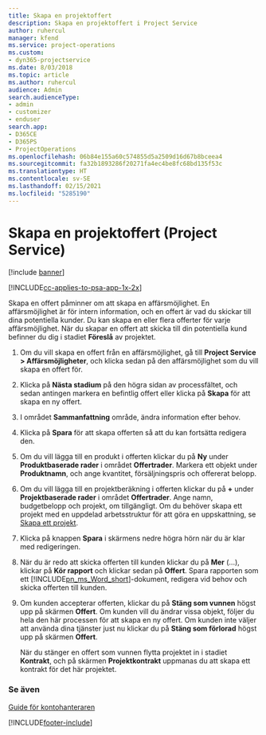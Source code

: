 ```yaml
---
title: Skapa en projektoffert
description: Skapa en projektoffert i Project Service
author: ruhercul
manager: kfend
ms.service: project-operations
ms.custom:
- dyn365-projectservice
ms.date: 8/03/2018
ms.topic: article
ms.author: ruhercul
audience: Admin
search.audienceType:
- admin
- customizer
- enduser
search.app:
- D365CE
- D365PS
- ProjectOperations
ms.openlocfilehash: 06b84e155a60c574855d5a2509d16d67b8bceea4
ms.sourcegitcommit: fa32b1893286f20271fa4ec4be8fc68bd135f53c
ms.translationtype: HT
ms.contentlocale: sv-SE
ms.lasthandoff: 02/15/2021
ms.locfileid: "5285190"
---
```

# <a name="create-a-project-quote-project-service"></a>Skapa en projektoffert (Project Service)

[!include [banner](../includes/psa-now-project-operations.md)]

[!INCLUDE[cc-applies-to-psa-app-1x-2x](../includes/cc-applies-to-psa-app-1x-2x.md)]

Skapa en offert påminner om att skapa en affärsmöjlighet. En affärsmöjlighet är för intern information, och en offert är vad du skickar till dina potentiella kunder. Du kan skapa en eller flera offerter för varje affärsmöjlighet. När du skapar en offert att skicka till din potentiella kund befinner du dig i stadiet **Föreslå** av projektet.  
  
1. Om du vill skapa en offert från en affärsmöjlighet, gå till **Project Service > Affärsmöjligheter**, och klicka sedan på den affärsmöjlighet som du vill skapa en offert för.  
  
2. Klicka på **Nästa stadium** på den högra sidan av processfältet, och sedan antingen markera en befintlig offert eller klicka på **Skapa** för att skapa en ny offert.  
  
3. I området **Sammanfattning** område, ändra information efter behov.  
  
4. Klicka på **Spara** för att skapa offerten så att du kan fortsätta redigera den.  
  
5. Om du vill lägga till en produkt i offerten klickar du på **Ny** under **Produktbaserade rader** i området **Offertrader**. Markera ett objekt under **Produktnamn**, och ange kvantitet, försäljningspris och offererat belopp.  
  
6. Om du vill lägga till en projektberäkning i offerten klickar du på **+** under **Projektbaserade rader** i området **Offertrader**. Ange namn, budgetbelopp och projekt, om tillgängligt. Om du behöver skapa ett projekt med en uppdelad arbetsstruktur för att göra en uppskattning, se [Skapa ett projekt](../psa/create-project.md).  
  
7. Klicka på knappen **Spara** i skärmens nedre högra hörn när du är klar med redigeringen.  
  
8. När du är redo att skicka offerten till kunden klickar du på **Mer** (...), klickar på **Kör rapport** och klickar sedan på **Offert**. Spara rapporten som ett [!INCLUDE[pn_ms_Word_short](../includes/pn-ms-word-short.md)]-dokument, redigera vid behov och skicka offerten till kunden.  
  
9. Om kunden accepterar offerten, klickar du på **Stäng som vunnen** högst upp på skärmen **Offert**. Om kunden vill du ändrar vissa objekt, följer du hela den här processen för att skapa en ny offert. Om kunden inte väljer att använda dina tjänster just nu klickar du på **Stäng som förlorad** högst upp på skärmen **Offert**.  
  
   När du stänger en offert som vunnen flytta projektet in i stadiet **Kontrakt**, och på skärmen **Projektkontrakt** uppmanas du att skapa ett kontrakt för det här projektet.  
  
### <a name="see-also"></a>Se även  
 [Guide för kontohanteraren](../psa/account-manager-guide.md)


[!INCLUDE[footer-include](../includes/footer-banner.md)]